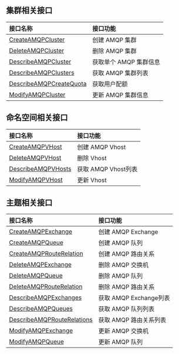 ## 集群相关接口

| 接口名称                                                     | 接口功能               |
| :----------------------------------------------------------- | :--------------------- |
| [CreateAMQPCluster](https://cloud.tencent.com/document/api/1179/64661) | 创建 AMQP 集群         |
| [DeleteAMQPCluster](https://cloud.tencent.com/document/api/1179/64656) | 删除 AMQP 集群         |
| [DescribeAMQPCluster](https://cloud.tencent.com/document/api/1179/64655) | 获取单个 AMQP 集群信息 |
| [DescribeAMQPClusters](https://cloud.tencent.com/document/api/1179/64654) | 获取 AMQP 集群列表     |
| [DescribeAMQPCreateQuota](https://cloud.tencent.com/document/api/1179/64653) | 获取用户配额           |
| [ModifyAMQPCluster](https://cloud.tencent.com/document/api/1179/64652) | 更新 AMQP 集群信息     |

## 命名空间相关接口

| 接口名称                                                     | 接口功能             |
| :----------------------------------------------------------- | :------------------- |
| [CreateAMQPVHost](https://cloud.tencent.com/document/api/1179/64660) | 创建 AMQP  Vhost     |
| [DeleteAMQPVHost](https://cloud.tencent.com/document/api/1179/64659) | 删除 Vhost           |
| [DescribeAMQPVHosts](https://cloud.tencent.com/document/api/1179/64658) | 获取 AMQP  Vhost列表 |
| [ModifyAMQPVHost](https://cloud.tencent.com/document/api/1179/64657) | 更新 Vhost           |

## 主题相关接口

| 接口名称                                                     | 接口功能               |
| :----------------------------------------------------------- | :--------------------- |
| [CreateAMQPExchange](https://cloud.tencent.com/document/api/1179/64672) | 创建 AMQP Exchange     |
| [CreateAMQPQueue](https://cloud.tencent.com/document/api/1179/64671) | 创建 AMQP 队列         |
| [CreateAMQPRouteRelation](https://cloud.tencent.com/document/api/1179/64670) | 创建 AMQP 路由关系     |
| [DeleteAMQPExchange](https://cloud.tencent.com/document/api/1179/64669) | 删除 AMQP 交换机       |
| [DeleteAMQPQueue](https://cloud.tencent.com/document/api/1179/64668) | 删除 AMQP 队列         |
| [DeleteAMQPRouteRelation](https://cloud.tencent.com/document/api/1179/64667) | 删除 AMQP 路由关系     |
| [DescribeAMQPExchanges](https://cloud.tencent.com/document/api/1179/64666) | 获取 AMQP Exchange列表 |
| [DescribeAMQPQueues](https://cloud.tencent.com/document/api/1179/64665) | 获取 AMQP 队列列表     |
| [DescribeAMQPRouteRelations](https://cloud.tencent.com/document/api/1179/64664) | 获取 AMQP 路由关系列表 |
| [ModifyAMQPExchange](https://cloud.tencent.com/document/api/1179/64663) | 更新 AMQP 交换机       |
| [ModifyAMQPQueue](https://cloud.tencent.com/document/api/1179/64662) | 更新 AMQP 队列         |

